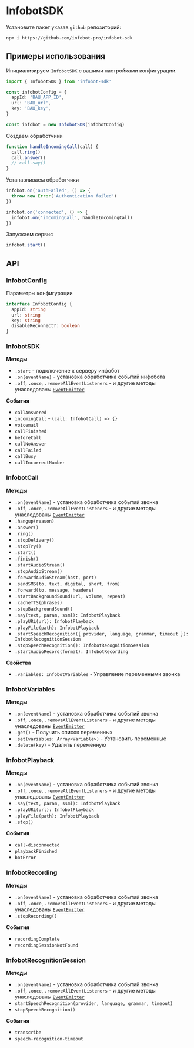 # InfobotSDK

Установите пакет указав `github` репозиторий:

```sh
npm i https://github.com/infobot-pro/infobot-sdk
```

## Примеры использования

Инициализируем `InfobotSDK` с вашими настройками конфигурации.

```ts
import { InfobotSDK } from 'infobot-sdk'

const infobotConfig = {
  appId: 'ВАШ_APP_ID',
  url: 'ВАШ_url',
  key: 'ВАШ_key',
}

const infobot = new InfobotSDK(infobotConfig)
```

Создаем обработчики

```ts
function handleIncomingCall(call) {
  call.ring()
  call.answer()
  // call.say()
}
```

Устанавливаем обработчики

```ts
infobot.on('authFailed', () => {
  throw new Error('Authentication failed')
})

infobot.on('connected', () => {
  infobot.on('incomingCall', handleIncomingCall)
})
```

Запускаем сервис

```ts
infobot.start()
```

## API

### InfobotConfig

Параметры конфигурации

```ts
interface InfobotConfig {
  appId: string
  url: string
  key: string
  disableReconnect?: boolean
}
```

### InfobotSDK

**Методы**

- `.start` - подключение к серверу инфобот
- `.on(eventName)` - установка обработчика событий инфобота
- `.off`, `.once`, `.removeAllEventListeners` - и другие методы унаследованы [`EventEmitter`](https://nodejs.org/api/events.html)

**События**

- `callAnswered`
- `incomingCall` - `(call: InfobotCall) => {}`
- `voicemail`
- `callFinished`
- `beforeCall`
- `callNoAnswer`
- `callFailed`
- `callBusy`
- `callIncorrectNumber`

### InfobotCall

**Методы**

- `.on(eventName)` - установка обработчика событий звонка
- `.off`, `.once`, `.removeAllEventListeners` - и другие методы унаследованы [`EventEmitter`](https://nodejs.org/api/events.html)
- `.hangup(reason)`
- `.answer()`
- `.ring()`
- `.stopDelivery()`
- `.stopTry()`
- `.start()`
- `.finish()`
- `.startAudioStream()`
- `.stopAudioStream()`
- `.forwardAudioStream(host, port)`
- `.sendSMS(to, text, digital, short, from)`
- `.forward(to, message, headers)`
- `.startBackgroundSound(url, volume, repeat)`
- `.cacheTTS(phrases)`
- `.stopBackgroundSound()`
- `.say(text, param, ssml): InfobotPlayback`
- `.playURL(url): InfobotPlayback`
- `.playFile(path): InfobotPlayback`
- `.startSpeechRecognition({ provider, language, grammar, timeout }): InfobotRecognitionSession`
- `.stopSpeechRecognition(): InfobotRecognitionSession`
- `.startAudioRecord(format): InfobotRecording`

**Свойства**

- `.variables: InfobotVariables` - Управление переменными звонка

### InfobotVariables

**Методы**

- `.on(eventName)` - установка обработчика событий звонка
- `.off`, `.once`, `.removeAllEventListeners` - и другие методы унаследованы [`EventEmitter`](https://nodejs.org/api/events.html)
- `.get()` - Получить список переменных 
- `.set(variables: Array<Variable>)` - Установить переменные
- `.delete(key)` - Удалить переменную


### InfobotPlayback

**Методы**

- `.on(eventName)` - установка обработчика событий звонка
- `.off`, `.once`, `.removeAllEventListeners` - и другие методы унаследованы [`EventEmitter`](https://nodejs.org/api/events.html)
- `.say(text, param, ssml): InfobotPlayback`
- `.playURL(url): InfobotPlayback`
- `.playFile(path): InfobotPlayback`
- `.stop()`

**События**

- `call-disconnected`
- `playbackFinished`
- `botError`

### InfobotRecording

**Методы**

- `.on(eventName)` - установка обработчика событий звонка
- `.off`, `.once`, `.removeAllEventListeners` - и другие методы унаследованы [`EventEmitter`](https://nodejs.org/api/events.html)
- `.stopRecording()`

**События**

- `recordingComplete`
- `recordingSessionNotFound`

### InfobotRecognitionSession

**Методы**

- `.on(eventName)` - установка обработчика событий звонка
- `.off`, `.once`, `.removeAllEventListeners` - и другие методы унаследованы [`EventEmitter`](https://nodejs.org/api/events.html)
- `startSpeechRecognition(provider, language, grammar, timeout)`
- `stopSpeechRecognition()`

**События**

- `transcribe`
- `speech-recognition-timeout`
